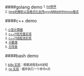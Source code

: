 ####golang demo
<sup><sub>1. [list排序](https://github.com/antark/life-is-short/blob/master/golang/list_ext/sorted_list.go)</sub></sup><br/>
<sup><sub>2. [time的解析以及格式化支持yyyyMMddHHmmss格式](https://github.com/antark/life-is-short/blob/master/golang/time_ext/format.go)</sub></sup><br/>

####c++ demo

<sup><sub>1. [小型计算器](https://github.com/antark/life-is-short/blob/master/cpp/mini-calculator.cpp)</sub></sup><br/>
<sup><sub>2. [c++11信号量实现](https://github.com/antark/life-is-short/blob/master/cpp/semaphore.cpp)</sub></sup><br/>
<sup><sub>3. [c++11线程池实现](https://github.com/antark/life-is-short/blob/master/cpp/threadpool.cpp)</sub></sup><br/>
<sup><sub>4. [分数类](https://github.com/antark/life-is-short/blob/master/cpp/fraction.cpp)</sub></sup><br/>
<sup><sub>5. [方阵类](https://github.com/antark/life-is-short/blob/master/cpp/matrix.cpp)</sub></sup><br/>

####bash demo

<sup><sub>1. [killp 实现](https://github.com/antark/life-is-short/blob/master/bash/killp)：根据进程名kill进程</sub></sup><br/>
<sup><sub>2. [nn 实现](https://github.com/antark/life-is-short/blob/master/bash/nn)：循环执行一个命令n次</sub></sup><br/>

